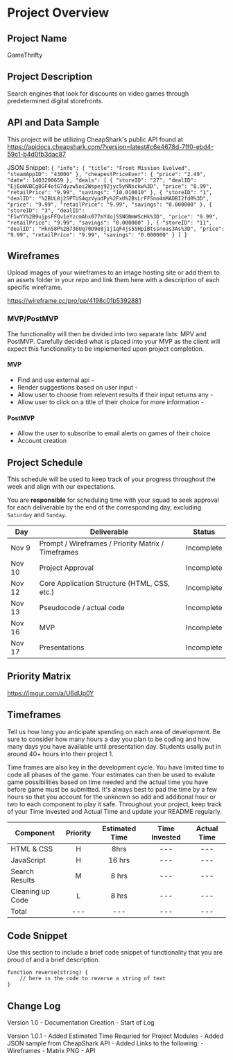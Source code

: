# Project Overview

## Project Name

GameThrifty

## Project Description

Search engines that look for discounts on video games through predetermined digital storefronts. 

## API and Data Sample

This project will be utilizing CheapShark's public API found at https://apidocs.cheapshark.com/?version=latest#c6e4678d-7ff0-ebd4-59c1-b4d0fb3dac87


JSON Snippet:
`{
    "info": {
        "title": "Front Mission Evolved",
        "steamAppID": "43000"
    },
    "cheapestPriceEver": {
        "price": "2.49",
        "date": 1403200659
    },
    "deals": [
        {
            "storeID": "27",
            "dealID": "EjEoWVBCg8GF4otG7dyzw5os2Wspej92jyc5yNNsckw%3D",
            "price": "8.99",
            "retailPrice": "9.99",
            "savings": "10.010010"
        },
        {
            "storeID": "1",
            "dealID": "%2BUL8j2SPTUS4qzVyudPy%2FxU%2BsLrFFSno4nMADBI2fd0%3D",
            "price": "9.99",
            "retailPrice": "9.99",
            "savings": "0.000000"
        },
        {
            "storeID": "3",
            "dealID": "F1wYY%2B9ujpsFFQv1eYzcmAhx077mYdojSSNGNmWScHk%3D",
            "price": "9.99",
            "retailPrice": "9.99",
            "savings": "0.000000"
        },
        {
            "storeID": "11",
            "dealID": "HknS8P%2B736Uq70O9e8j1j1qF4js5SHpiBtssnoas3As%3D",
            "price": "9.99",
            "retailPrice": "9.99",
            "savings": "0.000000"
        }
    ]
}`

## Wireframes

Upload images of your wireframes to an image hosting site or add them to an assets folder in your repo and link them here with a description of each specific wireframe.

https://wireframe.cc/pro/pp/4198c01b5392881


### MVP/PostMVP

The functionality will then be divided into two separate lists: MPV and PostMVP.  Carefully decided what is placed into your MVP as the client will expect this functionality to be implemented upon project completion.  

#### MVP 

- Find and use external api -
- Render suggestions based on user input -
- Allow user to choose from relevent results if their input returns any -
- Allow user to click on a title of their choice for more information - 

#### PostMVP  

- Allow the user to subscribe to email alerts on games of their choice 
- Account creation

## Project Schedule

This schedule will be used to keep track of your progress throughout the week and align with our expectations.  

You are **responsible** for scheduling time with your squad to seek approval for each deliverable by the end of the corresponding day, excluding `Saturday` and `Sunday`.

|  Day | Deliverable | Status
|---|---| ---|
|Nov 9| Prompt / Wireframes / Priority Matrix / Timeframes | Incomplete
|Nov 10| Project Approval | Incomplete
|Nov 12| Core Application Structure (HTML, CSS, etc.) | Incomplete
|Nov 13| Pseudocode / actual code | Incomplete
|Nov 16| MVP | Incomplete
|Nov 17| Presentations | Incomplete

## Priority Matrix

https://imgur.com/a/U6dUp0Y

## Timeframes

Tell us how long you anticipate spending on each area of development. Be sure to consider how many hours a day you plan to be coding and how many days you have available until presentation day. Students usally put in around 40+ hours into their project 1.

Time frames are also key in the development cycle.  You have limited time to code all phases of the game.  Your estimates can then be used to evalute game possibilities based on time needed and the actual time you have before game must be submitted. It's always best to pad the time by a few hours so that you account for the unknown so add and additional hour or two to each component to play it safe. Throughout your project, keep track of your Time Invested and Actual Time and update your README regularly.

| Component | Priority | Estimated Time | Time Invested | Actual Time |
| --- | :---: |  :---: | :---: | :---: |
| HTML & CSS | H | 8hrs| --- | --- |
| JavaScript | H | 16 hrs| --- | --- |
| Search Results | M | 8 hrs| --- | --- |
| Cleaning up Code | L | 8 hrs| --- | --- |
| Total | --- | --- | --- | --- |

## Code Snippet

Use this section to include a brief code snippet of functionality that you are proud of and a brief description.  

```
function reverse(string) {
	// here is the code to reverse a string of text
}
```

## Change Log

Version 1.0
	- Documentation Creation
	- Start of Log
	
Version 1.0.1
	- Added Estimated Time Requried for Project Modules
	- Added JSON sample from CheapShark API
	- Added Links to the following:
		- Wireframes
		- Matrix PNG
		- API
